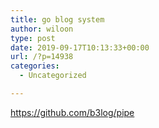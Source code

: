 ```yaml
---
title: go blog system
author: wiloon
type: post
date: 2019-09-17T10:13:33+00:00
url: /?p=14938
categories:
  - Uncategorized

---
```

https://github.com/b3log/pipe